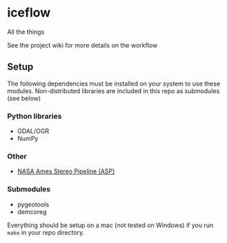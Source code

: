 # iceflow #
All the things

See the project wiki for more details on the workflow

## Setup ##
The following dependencies must be installed on your system to use these modules. Non-distributed libraries are included in this repo as submodules (see below)

### Python libraries ###
- GDAL/OGR
- NumPy

### Other ###
- [NASA Ames Stereo Pipeline (ASP)](https://ti.arc.nasa.gov/tech/asr/intelligent-robotics/ngt/stereo/)

### Submodules ###
- pygeotools
- demcoreg

Everything should be setup on a mac (not tested on Windows) if you run
`make`
in your repo directory.





